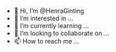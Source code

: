 - 👋 Hi, I’m @HenraGinting
- 👀 I’m interested in ...
- 🌱 I’m currently learning ...
- 💞️ I’m looking to collaborate on ...
- 📫 How to reach me ...

<!---
HenraGinting/HenraGinting is a ✨ special ✨ repository because its `README.md` (this file) appears on your GitHub profile.
You can click the Preview link to take a look at your changes.
--->
